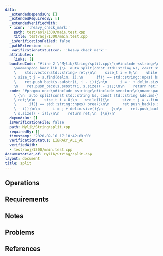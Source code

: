 ```yaml
---
data:
  _extendedDependsOn: []
  _extendedRequiredBy: []
  _extendedVerifiedWith:
  - icon: ':heavy_check_mark:'
    path: test/aoj/1300/main.test.cpp
    title: test/aoj/1300/main.test.cpp
  _isVerificationFailed: false
  _pathExtension: cpp
  _verificationStatusIcon: ':heavy_check_mark:'
  attributes:
    links: []
  bundledCode: "#line 2 \"Mylib/String/split.cpp\"\n#include <string>\n#include <vector>\n\
    \nnamespace haar_lib {\n  auto split(const std::string &s, const std::string &delim){\n\
    \    std::vector<std::string> ret;\n\n    size_t i = 0;\n    while(1){\n     \
    \ size_t j = s.find(delim, i);\n      if(j == std::string::npos) break;\n\n  \
    \    ret.push_back(s.substr(i, j - i));\n\n      i = j + delim.size();\n    }\n\
    \n    ret.push_back(s.substr(i, s.size() - i));\n\n    return ret;\n  }\n}\n"
  code: "#pragma once\n#include <string>\n#include <vector>\n\nnamespace haar_lib\
    \ {\n  auto split(const std::string &s, const std::string &delim){\n    std::vector<std::string>\
    \ ret;\n\n    size_t i = 0;\n    while(1){\n      size_t j = s.find(delim, i);\n\
    \      if(j == std::string::npos) break;\n\n      ret.push_back(s.substr(i, j\
    \ - i));\n\n      i = j + delim.size();\n    }\n\n    ret.push_back(s.substr(i,\
    \ s.size() - i));\n\n    return ret;\n  }\n}\n"
  dependsOn: []
  isVerificationFile: false
  path: Mylib/String/split.cpp
  requiredBy: []
  timestamp: '2020-09-16 17:10:42+09:00'
  verificationStatus: LIBRARY_ALL_AC
  verifiedWith:
  - test/aoj/1300/main.test.cpp
documentation_of: Mylib/String/split.cpp
layout: document
title: split
---
```


## Operations

## Requirements

## Notes

## Problems

## References
